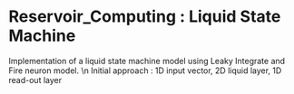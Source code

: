 # Reservoir_Computing : Liquid State Machine

Implementation of a liquid state machine model using Leaky Integrate and Fire neuron model.
\n
Initial approach : 1D input vector, 2D liquid layer, 1D read-out layer
